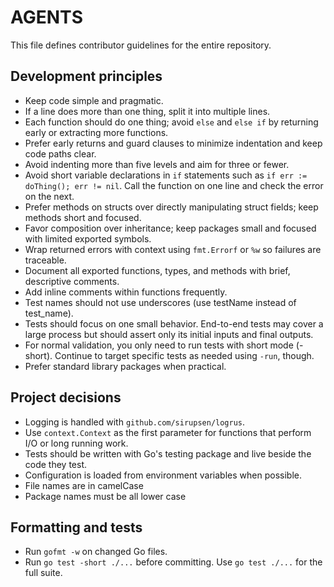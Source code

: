 # AGENTS

This file defines contributor guidelines for the entire repository.

## Development principles
- Keep code simple and pragmatic.
- If a line does more than one thing, split it into multiple lines.
- Each function should do one thing; avoid `else` and `else if` by returning early or extracting more functions.
- Prefer early returns and guard clauses to minimize indentation and keep code paths clear.
- Avoid indenting more than five levels and aim for three or fewer.
- Avoid short variable declarations in `if` statements such as `if err := doThing(); err != nil`. Call the function on one line and check the error on the next.
- Prefer methods on structs over directly manipulating struct fields; keep methods short and focused.
- Favor composition over inheritance; keep packages small and focused with limited exported symbols.
- Wrap returned errors with context using `fmt.Errorf` or `%w` so failures are traceable.
- Document all exported functions, types, and methods with brief, descriptive comments.
- Add inline comments within functions frequently.
- Test names should not use underscores (use testName instead of test_name).
- Tests should focus on one small behavior. End-to-end tests may cover a large process but should assert only its initial inputs and final outputs.
- For normal validation, you only need to run tests with short mode (-short). Continue to target specific tests as needed using `-run`, though.
- Prefer standard library packages when practical.

## Project decisions
- Logging is handled with `github.com/sirupsen/logrus`.
- Use `context.Context` as the first parameter for functions that perform I/O or long running work.
- Tests should be written with Go's testing package and live beside the code they test.
- Configuration is loaded from environment variables when possible.
- File names are in camelCase
- Package names must be all lower case

## Formatting and tests
- Run `gofmt -w` on changed Go files.
- Run `go test -short ./...` before committing. Use `go test ./...` for the full suite.
